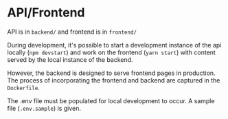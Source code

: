 # API/Frontend
API is in `backend/` and frontend is in `frontend/`

During development, it's possible to start a development instance of the api locally (`npm devstart`) and work on the frontend (`yarn start`) with content served by the local instance of the backend.

However, the backend is designed to serve frontend pages in production.
The process of incorporating the frontend and backend are captured in the `Dockerfile`.

The .env file must be populated for local development to occur.
A sample file (`.env.sample`) is given.

